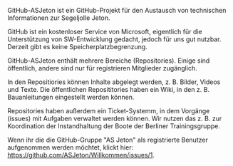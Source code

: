 GitHub-ASJeton ist ein GitHub-Projekt für den Austausch von technischen Informationen zur Segeljolle Jeton.

GitHub ist ein kostenloser Service von Microsoft, eigentlich für die Unterstützung von SW-Entwicklung 
gedacht, jedoch für uns gut nutzbar. Derzeit gibt es keine Speicherplatzbegrenzung.

GitHub-ASJeton enthält mehrere Bereiche (Repositories). Einige sind öffentlich, andere sind nur für
registrieren Mitglieder zugänglich.

In den Repositiories können Inhalte abgelegt werden, z. B. Bilder, Videos und Texte.
Die öffentlichen Reposititories haben ein Wiki, in den z. B. Bauanleitungen eingestellt werden können.

Repositories haben außerdem ein Ticket-Systemm, in dem Vorgänge (issues) mit Aufgaben verwaltet
werden können. Wir nutzen das z. B. zur Koordination der Instandhaltung der Boote der Berliner
Trainingsgruppe.

Wenn ihr die die GitHub-Gruppe "AS Jeton" als registrierte Benutzer aufgenommen werden möchtet,
klickt hier: https://github.com/ASJeton/Willkommen/issues/1.


